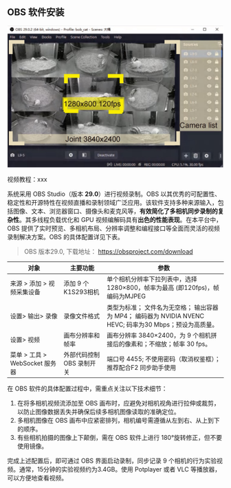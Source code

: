 OBS 软件安装
---

![OBS Studio](../../docs/assets/images/OBS_software.jpg)

视频教程：xxx

系统采用 OBS Studio（版本 **29.0**）进行视频录制。OBS 以其优秀的可配置性、稳定性和开源特性在视频直播和录制领域广泛应用。该软件支持多种来源输入，包括图像、文本、浏览器窗口、摄像头和麦克风等，**有效简化了多相机同步录制的复杂性**。其多线程负载优化和 GPU 视频编解码具有**出色的性能表现**。在本平台中，OBS 提供了实时预览、多相机布局、分辨率调整和编程接口等全面而灵活的视频录制解决方案。OBS 的具体配置详见下表。

> OBS 版本29.0, 下载地址： https://obsproject.com/download


| 对象       | 主要功能                                           | 参数                                                                                     |
|------------|----------------------------------------------------|------------------------------------------------------------------------------------------|
| 来源 > 添加 > 视频采集设备 | 添加 9 个K1S293相机                                      | 单个相机分辨率下拉列表中，选择 1280×800，帧率为最高 (即120fps)，帧编码为MJPEG |                                  |
| 设置> 输出> 录像| 录像文件格式 | 类型为标准； 文件名为无空格； 输出容器为 MP4； 编码器为 NVIDIA NVENC HEVC; 码率为30 Mbps；预设为高质量。|
| 设置> 视频| 画布分辨率和帧率 | 画布分辨率 3840×2400，为 9 个相机拼接后的像素和；不缩放；帧率 30 fps。|
| 菜单 > 工具 > WebSocket 服务器 | 外部代码控制 OBS 录制开关 | 端口号 4455; 不使用密码（取消权鉴框）；推荐配合F2 同步助手使用|


在 OBS 软件的具体配置过程中，需重点关注以下技术细节：

1. 在将多相机视频流添加至 OBS 画布时，应避免对相机视角进行拉伸或裁剪，以防止图像数据丢失并确保后续多相机图像读取的准确定位。
2. 多相机图像在 OBS 画布中应紧密排列，相机编号需遵循从左到右、从上到下的顺序。
3. 有些相机拍摄的图像上下颠倒，需在 OBS 软件上进行 180°旋转修正，但不要使用镜像。

完成上述配置后，即可通过 OBS 界面启动录制，同步记录 9 个相机的行为实验视频。通常，15分钟的实验视频约为3.4GB。使用 Potplayer 或者 VLC 等播放器，可以方便地查看视频。